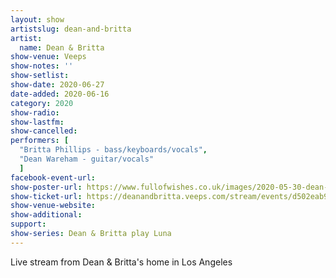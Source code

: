 ```yaml
---
layout: show
artistslug: dean-and-britta
artist:
  name: Dean & Britta
show-venue: Veeps
show-notes: ''
show-setlist:
show-date: 2020-06-27
date-added: 2020-06-16
category: 2020
show-radio:
show-lastfm:
show-cancelled:
performers: [
  "Britta Phillips - bass/keyboards/vocals",
  "Dean Wareham - guitar/vocals"
  ]
facebook-event-url:
show-poster-url: https://www.fullofwishes.co.uk/images/2020-05-30-dean-and-britta-veeps.jpg
show-ticket-url: https://deanandbritta.veeps.com/stream/events/d502eab985fc
show-venue-website:
show-additional:
support:
show-series: Dean & Britta play Luna
---
```

Live stream from Dean & Britta's home in Los Angeles 